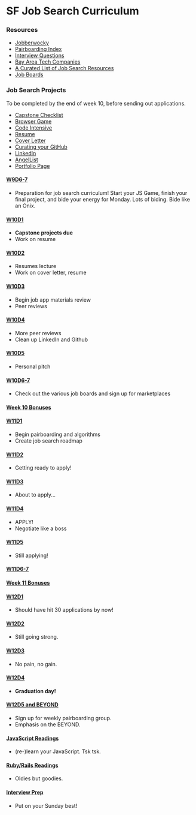 # SF Job Search Curriculum

### Resources

* [Jobberwocky][jobberwocky]
* [Pairboarding Index][pair-boarding-index]
* [Interview Questions][interview-questions]
* [Bay Area Tech Companies][bay-tech-companies]
* [A Curated List of Job Search Resources][ronnie-list]
* [Job Boards][job-boards]

[jobberwocky]: http://progress.appacademy.io/jobberwocky
[interview-questions]: https://docs.google.com/a/appacademy.io/spreadsheet/ccc?key=0AnnoREts_wUydHN3UGZfbDZIME1VTEY3Y3pUNWpZZGc#gid=0
[pair-boarding-index]: ../master/interview-prep/pairboarding/index.md#index
[ny-tech-companies]: https://docs.google.com/a/appacademy.io/spreadsheet/ccc?key=0AnnoREts_wUydEk1Z25ER3V4aTdsWjlMRTVmWC1BU2c#gid=0
[bay-tech-companies]: https://docs.google.com/a/appacademy.io/spreadsheet/ccc?key=0AnnoREts_wUydFpJSVZLM25wdmc0Vk56UzEwUzJiY3c#gid=0
[ronnie-list]: https://gist.github.com/ronnieftw/7907630469242f0999ea
[job-boards]: https://github.com/appacademy/job-search-curriculum/blob/master/mass-applying/job-boards.md

### Job Search Projects
To be completed by the end of week 10, before sending out applications.

* [Capstone Checklist][capstone]
* [Browser Game][js-game]
* [Code Intensive][code-intensive]
* [Resume][resume]
* [Cover Letter][cover-letter]
* [Curating your GitHub][github]
* [LinkedIn][linkedin]
* [AngelList][angellist]
* [Portfolio Page][portfolio]


[capstone]: https://github.com/appacademy/capstone-project-curriculum/blob/master/readings/capstone-checklist.md
[js-game]: https://github.com/appacademy/job-search-curriculum/blob/master/self-presentation/browser_game.md
[resume]: https://github.com/appacademy/job-search-curriculum/blob/master/self-presentation/resume.md
[cover-letter]: https://github.com/appacademy/job-search-curriculum/blob/master/self-presentation/cover_letter.md
[portfolio]: https://github.com/appacademy/job-search-curriculum/blob/master/self-presentation/portfolio.md
[code-intensive]: https://github.com/appacademy/job-search-curriculum/blob/master/self-presentation/code_intensive.md
[github]: https://github.com/appacademy/job-search-curriculum/blob/master/self-presentation/github.md
[linkedin]: https://github.com/appacademy/job-search-curriculum/blob/master/self-presentation/linkedin.md
[angellist]: https://angel.co/



#### [W9D6-7](./SF/w9d6-7.md)
* Preparation for job search curriculum! Start your JS Game, finish your final project, and bide your energy for Monday. Lots of biding. Bide like an Onix.


#### [W10D1](./SF/w10d1.md)
* **Capstone projects due**
* Work on resume


#### [W10D2](./SF/w10d2.md)
* Resumes lecture
* Work on cover letter, resume


#### [W10D3](./SF/w10d3.md)
* Begin job app materials review
* Peer reviews


#### [W10D4](./SF/w10d4.md)
* More peer reviews
* Clean up LinkedIn and Github


#### [W10D5](./SF/w10d5.md)
* Personal pitch


#### [W10D6-7](./SF/w10d6-7.md)
* Check out the various job boards and sign up for marketplaces

#### [Week 10 Bonuses](./SF/week-10-bonus.md)


#### [W11D1](./SF/w11d1.md)
* Begin pairboarding and algorithms
* Create job search roadmap


#### [W11D2](./SF/w11d2.md)
* Getting ready to apply!


#### [W11D3](./SF/w11d3.md)
* About to apply...


#### [W11D4](./SF/w11d4.md)
* APPLY!
* Negotiate like a boss


#### [W11D5](./SF/w11d5.md)
* Still applying!


#### [W11D6-7](./SF/w11d6-7.md)


#### [Week 11 Bonuses](./SF/week-11-bonus.md)


#### [W12D1](./SF/w12d1.md)
* Should have hit 30 applications by now!


#### [W12D2](./SF/w12d2.md)
* Still going strong.


#### [W12D3](./SF/w12d3.md)
* No pain, no gain.


#### [W12D4](./SF/w12d4.md)
* **Graduation day!**


#### [W12D5 and BEYOND](./SF/w12d5-and-beyond.md)
* Sign up for weekly pairboarding group.
* Emphasis on the BEYOND.


#### [JavaScript Readings](./SF/javascript-readings.md)
* (re-)learn your JavaScript. Tsk tsk.


#### [Ruby/Rails Readings](./SF/ruby-rails-readings.md)
* Oldies but goodies.


#### [Interview Prep](./SF/interview-prep.md)
* Put on your Sunday best!
